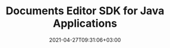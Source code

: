 ---
############################# Static ############################
layout: "product"
date: 2021-04-27T09:31:06+03:00
draft: false

product: "Editor"
product_tag: "editor"
platform: "Java"
platform_tag: "java"

############################# Head ############################
head_title: "Java Document Editor Cloud SDK – Edit Word Excel PowerPoint HTML"
head_description: "Work with Java document editor cloud SDK & REST APIs to edit Word, Excel spreadsheets, PPTX, HTML, XML file formats.‎"

############################# Header ############################
title: "Documents Editor SDK for Java Applications"
description: "Document editor REST API to build advanced documents editing and manipulating tools using Java Cloud SDK on web, mobile, desktop or cloud platforms.‎"
button:
    enable: true

############################# SubMenu ############################
submenu:
    enable: true
    
    left:
        img_alt: "GroupDocs.Editor Cloud SDK for Java"
        image: "/sdk/272x272/groupdocs_editor-for-java.webp"
        product: "GroupDocs.Editor"
        platform: "Java"

    middle:
        button:
            # button loop
            - link: "#overview"
              text: "Overview"

            # button loop
            - link: "#features"
              text: "Features"

            # button loop
            - link: "#support-resources"
              text: "Resources"

            # button loop
            - link: "https://purchase.groupdocs.cloud/pricing"
              text: "Pricing"

    right:
        link_download: "https://github.com/groupdocs-editor-cloud/groupdocs-editor-cloud-java"
        link_learn: "https://docs.groupdocs.cloud/editor/"
        link_buy: "https://purchase.groupdocs.cloud/buy"

############################# Overview ############################
overview:
    enable: true
    content: |
      GroupDocs.Editor Cloud SDK for Java easily integrates with GroupDocs.Editor Cloud REST API, allowing to add documents editing features in Java applications without MS Office or other additional applications installed. Using the Java editor SDK – speed up the document manipulation task across a wide range of supported document formats including Microsoft Word, Excel spreadsheets, Presentations, TXT, HTML and XML. Simply fetch the document into any WYSIWYG HTML editor, edit it as needed and save it back to original document formats with true accuracy and efficiency.

      Perform all most demanded document editing operations across the supported file formats. GroupDocs.Editor Cloud SDK for Java is built as a layer on top of GroupDocs.Editor Cloud REST API that saves valuable development time by managing low-level requests and handling responses. The developers can focus on writing up the specific code only as needed in the project.
    tabs:
      enable: true     
      
      ## TAB ONE ##
      tab_one:
        description: |
          An overview of the main features supported by GroupDocs.Editor.

        left:
          enable: true
          icon: "fas fa-align-left"
          title: "Editing Option"
          content: |
            * Edit in flow or parged mode
            * Multi-language document
            * Manage font extraction
            * Support tabbed spreadsheets
            * Memory usage optimization
        
        right:
          enable: true
          icon: "fas fa-sitemap"
          title: "Information Extraction"
          content: |
            * Document Type
            * Document Size
            * Page Count
            
        
      
      ## TAB TWO ##
      tab_two:
        description: |
          GroupDocs.Editor Cloud supports a number of document formats.

        left:
          enable: true
          table:
            # table loop
            - title: "Microsoft Office"
              content: |
                * **Microsoft Word**: DOC, DOCX, DOCM, DOT, DOTX, DOTM, FlatOPC, ODT, OTT, RTF, WordML
                * **Microsoft Excel**: XLS, XLSX, XLT, XLSM, XLSB, XLTX, XLTM, XLAM, SXC, SpreadsheetML, ODS, FODS, DIF, DSV, CSV, TSV
                * **Microsoft PowerPoint**: PPT, PPTX, PPS, PPSX, PPSM, PPTM, POT, POTX, POTM, ODP, OTP

        right:
          enable: true
          table:
            # table loop
            - title: "Other Formats"
              content: |
                * **Plain Text**: TXT
                * **Markup**: HTML, XML

      ## TAB THREE ##
      tab_three:
        description: |
          If you do not want to use any of our SDKs or the required SDK is not available at the moment, you can still easily get started with GroupDocs.Editor REST API while using your favorite language & platform.
        
        left:
          enable: true
          table:
            # table loop
            - icon: "fab fa-windows"
              title: "Operating Systems"
              content: |
                * Microsoft Windows Desktop
                * Microsoft Windows Server
                * Linux
                * MacOS

            # table loop
            - icon: "fas fa-code"
              title: "Supported Frameworks"
              content: |
                * Java 7 (1.7) and above

        right:
          enable: true
          table:
            # table loop
            - icon: "fas fa-cogs"
              title: "Development Environments"
              content: |
                * NetBeans
                * IntelliJ IDEA
                * Eclipse
            # table loop
            - icon: "fas fa-tools"
              title: "Build Automation Tool"
              content: |
                * Maven

############################# Features ############################
features:
    enable: true
    title: "Advanced Document Editor REST API Features"

    feature:
      # feature loop
      - icon: "fab fa-html5"
        content: "Integrates easily within any WYSIWYG editor"

      # feature loop
      - icon: "fas fa-file-word"
        content: "Edit Word documents as a whole or define pages range"

      # feature loop
      - icon: "fas fa-file-image"
        content: "Multi-tabbed spreadsheet editing is supported"
      
      # feature loop
      - icon: "fas fa-file-alt"
        content: "Optimized memory usage for large CSV or TSV files"

      # feature loop
      - icon: "fas fa-file-pdf"
        content: "Extract document information (type, size, page count etc)"

      # feature loop
      - icon: "fas fa-folder"
        content: "Cloud REST API to be used with any language or platform"



      

    more_feature:
      # more_feature_loop
      - title: "Working with WordProcessing Documents - Java"
        content: |
          
          ```java
          //Get your App SID, App Key and Storage Name at https://dashboard.groupdocs.cloud (free registration is required).
          Configuration configuration = new Configuration(MyAppSid, MyAppKey);

          // Create necessary API instances
          EditApi editApi = new EditApi(configuration);
          FileApi fileApi = new FileApi(configuration);
          
          // The document already uploaded into the storage.
          // Load it into editable state
          FileInfo fileInfo = new FileInfo();
          fileInfo.setFilePath("WordProcessing/password-protected.docx");
          fileInfo.setPassword("password");
          WordProcessingLoadOptions loadOptions = new WordProcessingLoadOptions();
          loadOptions.setFileInfo(fileInfo);
          loadOptions.setOutputPath("output");
          LoadResult loadResult = editApi.load(new LoadRequest(loadOptions));
          
          // Download html document
          File file = fileApi.downloadFile(new DownloadFileRequest(loadResult.getHtmlPath(), null, null));
                      
          // Edit something...
          List lines = Files.readAllLines(file.toPath());
          List newLines = new ArrayList();
          for (String line : lines) {
              newLines.add(line.replaceAll("Sample test text", "Hello world"));
          }
          Files.write(file.toPath(), newLines);
          
          // Upload html back to storage
          fileApi.uploadFile(new UploadFileRequest(loadResult.getHtmlPath(), file, Common.MYStorage));
          
          // Save html back to docx
          WordProcessingSaveOptions saveOptions = new WordProcessingSaveOptions();
          saveOptions.setFileInfo(fileInfo);
          saveOptions.setOutputPath("output/edited.docx");    
          saveOptions.setHtmlPath(loadResult.getHtmlPath());      
          saveOptions.setResourcesPath(loadResult.getResourcesPath());
          DocumentResult saveResult = editApi.save(new SaveRequest(saveOptions));
          
          System.out.println("Document edited: " + saveResult.getPath());
          ```
      

############################# Support ############################
support:
    enable: true

############################# Solutions ############################
solutions:
    enable: true
    title: "GroupDocs.Editor offers document viewing APIs for other popular development environments"

    solution:
        # solution loop
        - img_alt: "GroupDocs.Editor for cURL"
          image: "/sdk/272x272/groupdocs_editor-for-curl.webp"
          product: "GroupDocs.Editor"
          platform: "cURL"
          link: "/editor/curl/"
          # solution loop
        - img_alt: "GroupDocs.Editor for .NET"
          image: "/sdk/272x272/groupdocs_editor-for-net.webp"
          product: "GroupDocs.Editor"
          platform: ".NET"
          link: "/editor/net/"
          # solution loop
        - img_alt: "GroupDocs.Editor for Java"
          image: "/sdk/272x272/groupdocs_editor-for-java.webp"
          product: "GroupDocs.Editor"
          platform: "Java"
          link: "/editor/java/"
          # solution loop
        - img_alt: "GroupDocs.Editor for PHP"
          image: "/sdk/272x272/groupdocs_editor-for-php.webp"
          product: "GroupDocs.Editor"
          platform: "PHP"
          link: "/editor/php/"
          # solution loop
        - img_alt: "GroupDocs.Editor for Python"
          image: "/sdk/272x272/groupdocs_editor-for-python.webp"
          product: "GroupDocs.Editor"
          platform: "Python"
          link: "/editor/python/"
          # solution loop
        - img_alt: "GroupDocs.Editor for Ruby"
          image: "/sdk/272x272/groupdocs_editor-for-ruby.webp"
          product: "GroupDocs.Editor"
          platform: "Ruby"
          link: "/editor/ruby/"
          # solution loop
        - img_alt: "GroupDocs.Editor for Node.js"
          image: "/sdk/272x272/groupdocs_editor-for-node.webp"
          product: "GroupDocs.Editor"
          platform: "Node.js"
          link: "/editor/nodejs/"
          # solution loop
        - img_alt: "GroupDocs.Editor for Android"
          image: "/sdk/272x272/groupdocs_editor-for-android.webp"
          product: "GroupDocs.Editor"
          platform: "Android"
          link: "/editor/android/"

############################# Back to top ###############################
back_to_top:
  enable: true
---